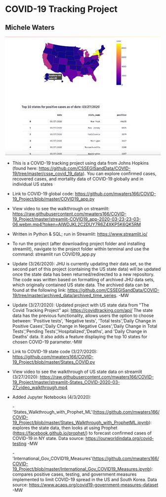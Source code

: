 # COVID-19 Tracking Project

## Michele Waters

![COVID-19 Tracking](https://raw.githubusercontent.com/mwaters166/COVID-19_Project/master/COVID-19_Tracking.png)


* This is a COVID-19 tracking project using data from Johns Hopkins (found here: https://github.com/CSSEGISandData/COVID-19/tree/master/csse_covid_19_data). You can explore confirmed cases, recovered cases, and mortality data of COVID-19 globally and in individual US states

* Link to COVID-19 global code: https://github.com/mwaters166/COVID-19_Project/blob/master/COVID19_app.py

* View video to see the walkthrough on streamlit:
https://raw.githubusercontent.com/mwaters166/COVID-19_Project/master/streamlit-COVID19_app-2020-03-23-23-03-06.webm.mp4?token=AIWDJKL2C2DUY7R6Z4XKP5K6QK5RM

* Written in Python & SQL; run in Streamlit: https://www.streamlit.io/

* To run the project (after downloading project folder and installing streamlit), navigate to the project folder within terminal and use the command: 
    streamlit run COVID19_app.py
    
* Update (3/26/2020): JHU is currently updating their data set, so the second part of this project (containing the US state data) will be updated once the state data has been returned/redirected to a new repository. The code was written based on formatting of archived JHU data sets, which originally contained US state data. The archived data can be found at the following link: https://github.com/CSSEGISandData/COVID-19/tree/master/archived_data/archived_time_series. -MW

* Update (3/27/2020): Updated project with US state data from "The Covid Tracking Project" api: https://covidtracking.com/api/
 The state data has the previous functionality, allows users the option to choose between: 'Positive tests', 'Negative tests', 'Total tests','Daily Change in Positive Cases','Daily Change in Negative Cases','Daily Change in Total Tests','Pending Tests','Hospitalized','Deaths', and 'Daily Change in Deaths' data. It also adds a feature displaying the top 10 states for chosen COVID-19 parameter.-MW
 
 * Link to COVID-19 state code (3/27/2020): https://github.com/mwaters166/COVID-19_Project/blob/master/States_COVID.py
 
 * View video to see the walkthrough of US state data on streamlit (3/27/2020):
 https://raw.githubusercontent.com/mwaters166/COVID-19_Project/master/streamlit-States_COVID-2020-03-27_video_walkthrough.mp4

 * Added Jupyter Notebooks (4/3/2020):
 
   -'States_Walkthrough_with_Prophet_ML'(https://github.com/mwaters166/COVID-19_Project/blob/master/States_Walkthrough_with_ProphetML.ipynb): explores the state data, then looks at using Prophet (https://facebook.github.io/prophet/) to forecast confirmed cases of COVID-19 in NY state. Data source: https://ourworldindata.org/covid-testing -MW
   
   -'International_Gov_COVID19_Measures'(https://github.com/mwaters166/COVID-19_Project/blob/master/International_Gov_COVID19_Measures.ipynb): compares positive cases, testing, and government measures implemented to limit COVID-19 spread in the US and South Korea. Data source: https://www.acaps.org/covid19-government-measures-dataset -MW
 



